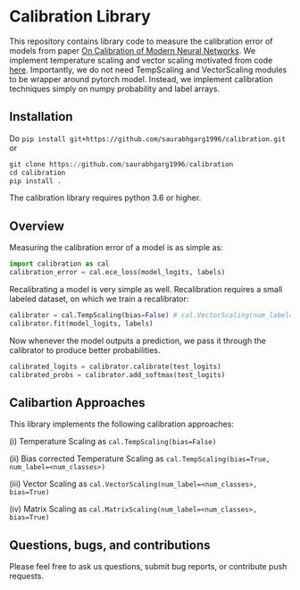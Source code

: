 # Calibration Library

This repository contains library code to measure the calibration error of models from paper [On Calibration of Modern Neural Networks](https://arxiv.org/abs/1706.04599). We implement temperature scaling and vector scaling motivated from code [here](https://github.com/gpleiss/temperature_scaling). Importantly, we do not need TempScaling and VectorScaling modules to be wrapper around pytorch model. Instead, we implement calibration techniques simply on numpy probability and label arrays.  

## Installation

Do `pip install git+https://github.com/saurabhgarg1996/calibration.git` or 

```python
git clone https://github.com/saurabhgarg1996/calibration 
cd calibration
pip install .
```

The calibration library requires python 3.6 or higher. 

## Overview

Measuring the calibration error of a model is as simple as:


```python
import calibration as cal
calibration_error = cal.ece_loss(model_logits, labels)
```

Recalibrating a model is very simple as well. Recalibration requires a small labeled dataset, on which we train a recalibrator:

```python
calibrator = cal.TempScaling(bias=False) # cal.VectorScaling(num_label=<num_classes>, bias=True)
calibrator.fit(model_logits, labels)
```

Now whenever the model outputs a prediction, we pass it through the calibrator to produce better probabilities.

```python
calibrated_logits = calibrator.calibrate(test_logits)
calibrated_probs = calibrator.add_softmax(test_logits)
```

## Calibartion Approaches

This library implements the following calibration approaches:

(i) Temperature Scaling as `cal.TempScaling(bias=False)`

(ii) Bias corrected Temperature Scaling as `cal.TempScaling(bias=True, num_label=<num_classes>)`

(iii) Vector Scaling as `cal.VectorScaling(num_label=<num_classes>, bias=True)`

(iv) Matrix Scaling as `cal.MatrixScaling(num_label=<num_classes>, bias=True)`

## Questions, bugs, and contributions

Please feel free to ask us questions, submit bug reports, or contribute push requests.

